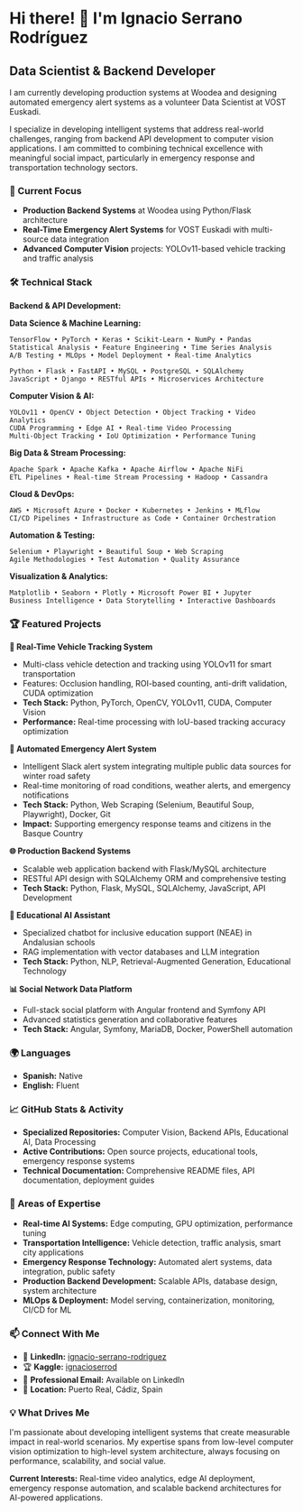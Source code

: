 # Hi there! 👋 I'm Ignacio Serrano Rodríguez

## Data Scientist & Backend Developer

I am currently developing production systems at Woodea and designing automated emergency alert systems as a volunteer Data Scientist at VOST Euskadi.

I specialize in developing intelligent systems that address real-world challenges, ranging from backend API development to computer vision applications. I am committed to combining technical excellence with meaningful social impact, particularly in emergency response and transportation technology sectors.

### 🔭 Current Focus
- **Production Backend Systems** at Woodea using Python/Flask architecture
- **Real-Time Emergency Alert Systems** for VOST Euskadi with multi-source data integration
- **Advanced Computer Vision** projects: YOLOv11-based vehicle tracking and traffic analysis

### 🛠️ Technical Stack

**Backend & API Development:**

**Data Science & Machine Learning:**
```
TensorFlow • PyTorch • Keras • Scikit-Learn • NumPy • Pandas
Statistical Analysis • Feature Engineering • Time Series Analysis
A/B Testing • MLOps • Model Deployment • Real-time Analytics
```

```
Python • Flask • FastAPI • MySQL • PostgreSQL • SQLAlchemy
JavaScript • Django • RESTful APIs • Microservices Architecture
```

**Computer Vision & AI:**
```
YOLOv11 • OpenCV • Object Detection • Object Tracking • Video Analytics
CUDA Programming • Edge AI • Real-time Video Processing
Multi-Object Tracking • IoU Optimization • Performance Tuning
```

**Big Data & Stream Processing:**
```
Apache Spark • Apache Kafka • Apache Airflow • Apache NiFi
ETL Pipelines • Real-time Stream Processing • Hadoop • Cassandra
```

**Cloud & DevOps:**
```
AWS • Microsoft Azure • Docker • Kubernetes • Jenkins • MLflow
CI/CD Pipelines • Infrastructure as Code • Container Orchestration
```

**Automation & Testing:**
```
Selenium • Playwright • Beautiful Soup • Web Scraping
Agile Methodologies • Test Automation • Quality Assurance
```

**Visualization & Analytics:**
```
Matplotlib • Seaborn • Plotly • Microsoft Power BI • Jupyter
Business Intelligence • Data Storytelling • Interactive Dashboards
```

### 🏆 Featured Projects

**🚗 Real-Time Vehicle Tracking System**
- Multi-class vehicle detection and tracking using YOLOv11 for smart transportation
- Features: Occlusion handling, ROI-based counting, anti-drift validation, CUDA optimization
- **Tech Stack:** Python, PyTorch, OpenCV, YOLOv11, CUDA, Computer Vision
- **Performance:** Real-time processing with IoU-based tracking accuracy optimization

**🚨 Automated Emergency Alert System**
- Intelligent Slack alert system integrating multiple public data sources for winter road safety
- Real-time monitoring of road conditions, weather alerts, and emergency notifications
- **Tech Stack:** Python, Web Scraping (Selenium, Beautiful Soup, Playwright), Docker, Git
- **Impact:** Supporting emergency response teams and citizens in the Basque Country

**🌐 Production Backend Systems**
- Scalable web application backend with Flask/MySQL architecture
- RESTful API design with SQLAlchemy ORM and comprehensive testing
- **Tech Stack:** Python, Flask, MySQL, SQLAlchemy, JavaScript, API Development

**🤖 Educational AI Assistant**
- Specialized chatbot for inclusive education support (NEAE) in Andalusian schools
- RAG implementation with vector databases and LLM integration
- **Tech Stack:** Python, NLP, Retrieval-Augmented Generation, Educational Technology

**📊 Social Network Data Platform**
- Full-stack social platform with Angular frontend and Symfony API
- Advanced statistics generation and collaborative features
- **Tech Stack:** Angular, Symfony, MariaDB, Docker, PowerShell automation

### 🌍 Languages
- **Spanish:** Native
- **English:** Fluent

### 📈 GitHub Stats & Activity
- **Specialized Repositories:** Computer Vision, Backend APIs, Educational AI, Data Processing
- **Active Contributions:** Open source projects, educational tools, emergency response systems
- **Technical Documentation:** Comprehensive README files, API documentation, deployment guides

### 🎯 Areas of Expertise
- **Real-time AI Systems:** Edge computing, GPU optimization, performance tuning
- **Transportation Intelligence:** Vehicle detection, traffic analysis, smart city applications  
- **Emergency Response Technology:** Automated alert systems, data integration, public safety
- **Production Backend Development:** Scalable APIs, database design, system architecture
- **MLOps & Deployment:** Model serving, containerization, monitoring, CI/CD for ML

### 📫 Connect With Me
- 💼 **LinkedIn:** [ignacio-serrano-rodriguez](https://linkedin.com/in/ignacio-serrano-rodriguez)
- 🏆 **Kaggle:** [ignacioserrod](https://kaggle.com/ignacioserrod)  
- 📧 **Professional Email:** Available on LinkedIn
- 📍 **Location:** Puerto Real, Cádiz, Spain

### 💡 What Drives Me
I'm passionate about developing intelligent systems that create measurable impact in real-world scenarios. My expertise spans from low-level computer vision optimization to high-level system architecture, always focusing on performance, scalability, and social value.

**Current Interests:** Real-time video analytics, edge AI deployment, emergency response automation, and scalable backend architectures for AI-powered applications.
